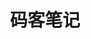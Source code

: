 ---
layout: home

title: 码客笔记
titleTemplate: 开发笔记，让开发更轻松

hero:
  name: 码客笔记
  text: 让开发更轻松
  tagline: 没啥特点仅供学习查阅
  image:
    src: /logo.png
    alt: 码客笔记
  actions:
    - theme: brand
      text: 开始
      link: /guide/
    - theme: alt
      text: 在 GitHub 上查看
      link: https://github.com/lee0625/web_docs

features:
  - icon: 💡
    title: 全栈笔记
    details: 脑洞的记录
  - icon: 📦
    title: 提升开发效率
    details: 日常使用的工具包、插件收集
  - icon: 🛠️
    title: utils
    details: 助力开发，按时下班利器
---